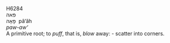 <body>
  <p>H6284<br>  פּאה  <br> פָּאָה  ‎  pâ‘âh  <br><i>paw-aw‘ </i><br>A primitive root; to <i>puff</i>, that is, <i>blow</i> away: - scatter into corners.<br></p>
 </body>